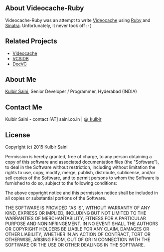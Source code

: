 ## About Videocache-Ruby

Videocache-Ruby was an attempt to write [Videocache](https://github.com/kulbirsaini/videocache) using [Ruby](https://www.ruby-lang.org/en/) and [Sinatra](http://www.sinatrarb.com/). Unfortunately, it never took off :-(

## Related Projects

* [Videocache](https://github.com/kulbirsaini/videocache)
* [VCSIDB](https://github.com/kulbirsaini/vcsidb)
* [DocVC](https://github.com/kulbirsaini/docvc)

## About Me

[Kulbir Saini](http://saini.co.in/), Senior Developer / Programmer, Hyderabad (INDIA)

## Contact Me

Kulbir Saini - contact [AT] saini.co.in | [@_kulbir](https://twitter.com/_kulbir)

## License

Copyright (c) 2015 Kulbir Saini

Permission is hereby granted, free of charge, to any person obtaining a copy of this software and associated documentation files (the "Software"), to deal in the Software without restriction, including without limitation the rights to use, copy, modify, merge, publish, distribute, sublicense, and/or sell copies of the Software, and to permit persons to whom the Software is furnished to do so, subject to the following conditions:

The above copyright notice and this permission notice shall be included in all copies or substantial portions of the Software.

THE SOFTWARE IS PROVIDED "AS IS", WITHOUT WARRANTY OF ANY KIND, EXPRESS OR IMPLIED, INCLUDING BUT NOT LIMITED TO THE WARRANTIES OF MERCHANTABILITY, FITNESS FOR A PARTICULAR PURPOSE AND NONINFRINGEMENT. IN NO EVENT SHALL THE AUTHORS OR COPYRIGHT HOLDERS BE LIABLE FOR ANY CLAIM, DAMAGES OR OTHER LIABILITY, WHETHER IN AN ACTION OF CONTRACT, TORT OR OTHERWISE, ARISING FROM, OUT OF OR IN CONNECTION WITH THE SOFTWARE OR THE USE OR OTHER DEALINGS IN THE SOFTWARE.
